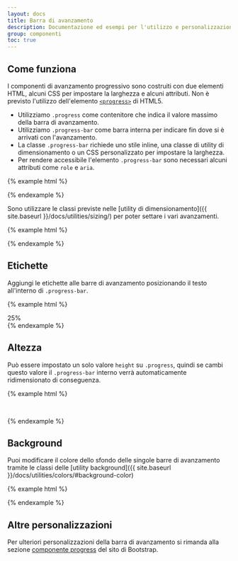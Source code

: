 ```yaml
---
layout: docs
title: Barra di avanzamento
description: Documentazione ed esempi per l'utilizzo e personalizzazione delle barre di avanzamento.
group: componenti
toc: true
---
```


## Come funziona

I componenti di avanzamento progressivo sono costruiti con due elementi HTML, alcuni CSS per impostare la larghezza e alcuni attributi. Non è previsto l'utilizzo dell'elemento [`<progress>`](https://developer.mozilla.org/en-US/docs/Web/HTML/Element/progress) di HTML5.

- Utilizziamo `.progress` come contenitore che indica il valore massimo della barra di avanzamento.
- Utilizziamo `.progress-bar` come barra interna per indicare fin dove si è arrivati con l'avanzamento.
- La classe `.progress-bar` richiede uno stile inline, una classe di utility di dimensionamento o un CSS personalizzato per impostare la larghezza.
- Per rendere accessibile l'elemento `.progress-bar` sono necessari alcuni attributi come `role` e `aria`.

{% example html %}
<div class="progress">
  <div class="progress-bar" role="progressbar" aria-valuenow="0" aria-valuemin="0" aria-valuemax="100"></div>
</div>
<div class="progress">
  <div class="progress-bar" role="progressbar" style="width: 25%" aria-valuenow="25" aria-valuemin="0" aria-valuemax="100"></div>
</div>
<div class="progress">
  <div class="progress-bar" role="progressbar" style="width: 50%" aria-valuenow="50" aria-valuemin="0" aria-valuemax="100"></div>
</div>
<div class="progress">
  <div class="progress-bar" role="progressbar" style="width: 75%" aria-valuenow="75" aria-valuemin="0" aria-valuemax="100"></div>
</div>
<div class="progress">
  <div class="progress-bar" role="progressbar" style="width: 100%" aria-valuenow="100" aria-valuemin="0" aria-valuemax="100"></div>
</div>
{% endexample %}

Sono utilizzare le classi previste nelle [utility di dimensionamento]({{ site.baseurl }}/docs/utilities/sizing/) per poter settare i vari avanzamenti.

{% example html %}
<div class="progress">
  <div class="progress-bar w-75" role="progressbar" aria-valuenow="75" aria-valuemin="0" aria-valuemax="100"></div>
</div>
{% endexample %}

## Etichette

Aggiungi le etichette alle barre di avanzamento posizionando il testo all'interno di `.progress-bar`.

{% example html %}
<div class="progress">
  <div class="progress-bar" role="progressbar" style="width: 25%;" aria-valuenow="25" aria-valuemin="0" aria-valuemax="100">25%</div>
</div>
{% endexample %}

## Altezza

Può essere impostato un solo valore `height` su `.progress`, quindi se cambi questo valore il `.progress-bar` interno verrà automaticamente ridimensionato di conseguenza.

{% example html %}
<div class="progress" style="height: 1px;">
  <div class="progress-bar" role="progressbar" style="width: 25%;" aria-valuenow="25" aria-valuemin="0" aria-valuemax="100"></div>
</div>
<div class="progress" style="height: 10px;">
  <div class="progress-bar" role="progressbar" style="width: 25%;" aria-valuenow="25" aria-valuemin="0" aria-valuemax="100"></div>
</div>
<div class="progress" style="height: 20px;">
  <div class="progress-bar" role="progressbar" style="width: 25%;" aria-valuenow="25" aria-valuemin="0" aria-valuemax="100"></div>
</div>
{% endexample %}

## Background

Puoi modificare il colore dello sfondo delle singole barre di avanzamento tramite le classi delle [utility background]({{ site.baseurl }}/docs/utilities/colors/#background-color)

{% example html %}
<div class="progress">
  <div class="progress-bar bg-success" role="progressbar" style="width: 25%" aria-valuenow="25" aria-valuemin="0" aria-valuemax="100"></div>
</div>
<div class="progress">
  <div class="progress-bar bg-info" role="progressbar" style="width: 50%" aria-valuenow="50" aria-valuemin="0" aria-valuemax="100"></div>
</div>
<div class="progress">
  <div class="progress-bar bg-warning" role="progressbar" style="width: 75%" aria-valuenow="75" aria-valuemin="0" aria-valuemax="100"></div>
</div>
<div class="progress">
  <div class="progress-bar bg-danger" role="progressbar" style="width: 100%" aria-valuenow="100" aria-valuemin="0" aria-valuemax="100"></div>
</div>
{% endexample %}

## Altre personalizzazioni

Per ulteriori personalizzazioni della barra di avanzamento si rimanda alla sezione [componente progress](https://getbootstrap.com/docs/4.0/components/progress/) del sito di Bootstrap.